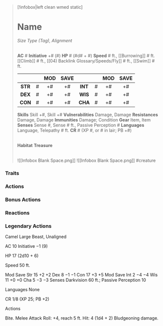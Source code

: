 > [!infobox|left clean wmed static]
> # Name
> *Size Type (Tag), Alignment*
> 
> | |
> | - |
> **AC** # **Initiative** +# (#)
> **HP** # (#d# + #)
> **Speed** # ft., [[Burrowing]] # ft. [[Climb]] # ft., [[04) Backlink Glossary/Speeds/Fly]] # ft., [[Swim]] # ft.
> 
> | | | MOD | SAVE | | | MOD | SAVE |
> | :-: | :-: | :-: | :-: | :-: | :-: | :-: | :-: |
> | **STR** | # | +# | +# | **INT** | # | +# | +# | 
> | **DEX** | # | +# | +# | **WIS** | # | +# | +# |
> | **CON** | # | +# | +# | **CHA** | # | +# | +# |
> **Skills** Skill +#, Skill +#
> **Vulnerabilities** Damage, Damage
> **Resistances** Damage, Damage
> **Immunities** Damage; Condition
> **Gear** Item, Item
> **Senses** Sense #, Sense # ft., Passive Perception #
> **Languages** Language, Telepathy # ft.
> **CR** # (XP #, or # in lair; PB +#)
>
> | |
> | - |
> **Habitat**
> **Treasure**
> 
> | |
> | - |
> ![[Infobox Blank Space.png]]
> ![[Infobox Blank Space.png]]
> #creature 


### Traits
### Actions
### Bonus Actions
### Reactions
### Legendary Actions
Camel
Large Beast, Unaligned

AC 10 Initiative −1 (9)

HP 17 (2d10 + 6)

Speed 50 ft.

Mod	Save
Str	15	+2	+2
Dex	8	−1	−1
Con	17	+3	+5
Mod	Save
Int	2	−4	−4
Wis	11	+0	+0
Cha	5	−3	−3
Senses Darkvision 60 ft.; Passive Perception 10

Languages None

CR 1/8 (XP 25; PB +2)

Actions

Bite. Melee Attack Roll: +4, reach 5 ft. Hit: 4 (1d4 + 2) Bludgeoning damage.
